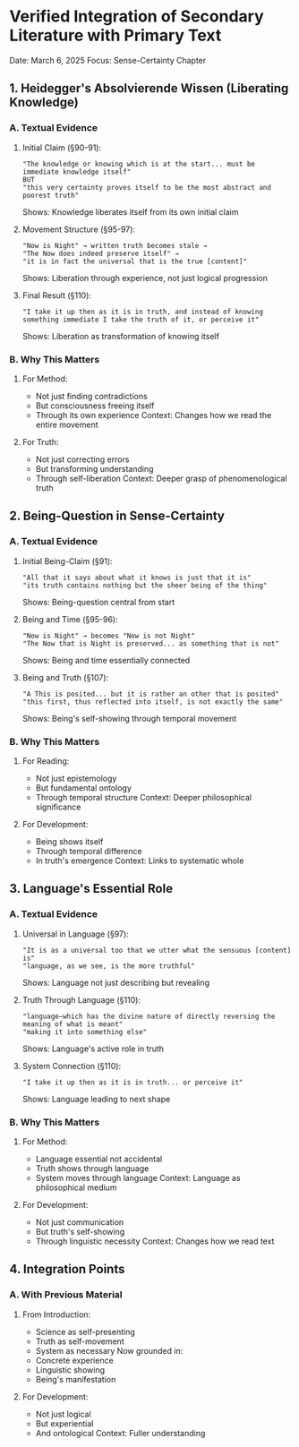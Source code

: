 # Verified Integration of Secondary Literature with Primary Text
Date: March 6, 2025
Focus: Sense-Certainty Chapter

## 1. Heidegger's Absolvierende Wissen (Liberating Knowledge)

### A. Textual Evidence
1. Initial Claim (§90-91):
   ```
   "The knowledge or knowing which is at the start... must be immediate knowledge itself"
   BUT
   "this very certainty proves itself to be the most abstract and poorest truth"
   ```
   Shows: Knowledge liberates itself from its own initial claim

2. Movement Structure (§95-97):
   ```
   "Now is Night" → written truth becomes stale → 
   "The Now does indeed preserve itself" →
   "it is in fact the universal that is the true [content]"
   ```
   Shows: Liberation through experience, not just logical progression

3. Final Result (§110):
   ```
   "I take it up then as it is in truth, and instead of knowing something immediate I take the truth of it, or perceive it"
   ```
   Shows: Liberation as transformation of knowing itself

### B. Why This Matters
1. For Method:
   - Not just finding contradictions
   - But consciousness freeing itself
   - Through its own experience
   Context: Changes how we read the entire movement

2. For Truth:
   - Not just correcting errors
   - But transforming understanding
   - Through self-liberation
   Context: Deeper grasp of phenomenological truth

## 2. Being-Question in Sense-Certainty

### A. Textual Evidence
1. Initial Being-Claim (§91):
   ```
   "All that it says about what it knows is just that it is"
   "its truth contains nothing but the sheer being of the thing"
   ```
   Shows: Being-question central from start

2. Being and Time (§95-96):
   ```
   "Now is Night" → becomes "Now is not Night"
   "The Now that is Night is preserved... as something that is not"
   ```
   Shows: Being and time essentially connected

3. Being and Truth (§107):
   ```
   "A This is posited... but it is rather an other that is posited"
   "this first, thus reflected into itself, is not exactly the same"
   ```
   Shows: Being's self-showing through temporal movement

### B. Why This Matters
1. For Reading:
   - Not just epistemology
   - But fundamental ontology
   - Through temporal structure
   Context: Deeper philosophical significance

2. For Development:
   - Being shows itself
   - Through temporal difference
   - In truth's emergence
   Context: Links to systematic whole

## 3. Language's Essential Role

### A. Textual Evidence
1. Universal in Language (§97):
   ```
   "It is as a universal too that we utter what the sensuous [content] is"
   "language, as we see, is the more truthful"
   ```
   Shows: Language not just describing but revealing

2. Truth Through Language (§110):
   ```
   "language—which has the divine nature of directly reversing the meaning of what is meant"
   "making it into something else"
   ```
   Shows: Language's active role in truth

3. System Connection (§110):
   ```
   "I take it up then as it is in truth... or perceive it"
   ```
   Shows: Language leading to next shape

### B. Why This Matters
1. For Method:
   - Language essential not accidental
   - Truth shows through language
   - System moves through language
   Context: Language as philosophical medium

2. For Development:
   - Not just communication
   - But truth's self-showing
   - Through linguistic necessity
   Context: Changes how we read text

## 4. Integration Points

### A. With Previous Material
1. From Introduction:
   - Science as self-presenting
   - Truth as self-movement
   - System as necessary
   Now grounded in:
   - Concrete experience
   - Linguistic showing
   - Being's manifestation

2. For Development:
   - Not just logical
   - But experiential
   - And ontological
   Context: Fuller understanding